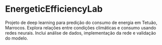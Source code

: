 # EnergeticEfficiencyLab
Projeto de deep learning para predição do consumo de energia em Tetuão, Marrocos. Explora relações entre condições climáticas e consumo usando redes neurais. Inclui análise de dados, implementação da rede e validação do modelo.
